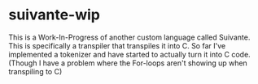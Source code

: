 # suivante-wip

This is a Work-In-Progress of another custom language called Suivante. This is specifically a transpiler that transpiles it into C. So far I've implemented a tokenizer and have started to actually turn it into C code. (Though I have a problem where the For-loops aren't showing up when transpiling to C)
